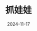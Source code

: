 ---
layout: page
title: 抓娃娃
description: >
    无甚感想，这种欲言又止，止言又欲的表达方式让人不知道这种电影拍出来究竟有什么意义，《马继业的世界》。最不喜欢的地方是旨在反映/讽刺现实，但夸张的剧情/人设却严重脱离现实。
category: 电影
img: assets/img/movie/zhua_wa_wa.webp
star: 3
date: 2024-11-17
---